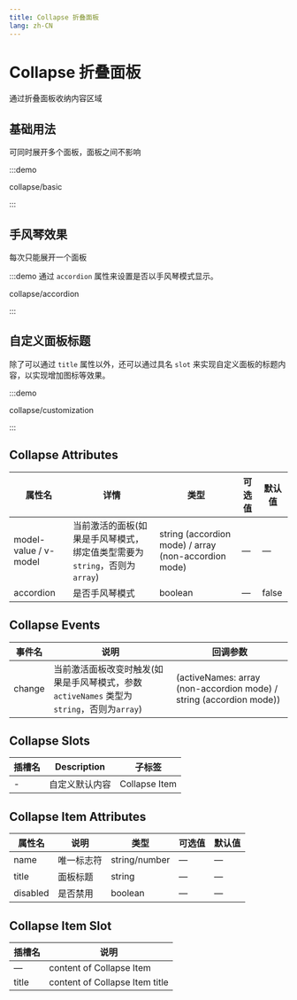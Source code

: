 ```yaml
---
title: Collapse 折叠面板
lang: zh-CN
---
```


# Collapse 折叠面板

通过折叠面板收纳内容区域

## 基础用法

可同时展开多个面板，面板之间不影响

:::demo

collapse/basic

:::

## 手风琴效果

每次只能展开一个面板

:::demo 通过 `accordion` 属性来设置是否以手风琴模式显示。

collapse/accordion

:::

## 自定义面板标题

除了可以通过 `title` 属性以外，还可以通过具名 `slot` 来实现自定义面板的标题内容，以实现增加图标等效果。

:::demo

collapse/customization

:::

## Collapse Attributes

| 属性名                   | 详情                                            | 类型                                                   | 可选值 | 默认值   |
| --------------------- | --------------------------------------------- | ---------------------------------------------------- | --- | ----- |
| model-value / v-model | 当前激活的面板(如果是手风琴模式，绑定值类型需要为`string`，否则为`array`) | string (accordion mode) / array (non-accordion mode) | —   | —     |
| accordion             | 是否手风琴模式                                       | boolean                                              | —   | false |

## Collapse Events

| 事件名    | 说明                                                            | 回调参数                                                                |
| ------ | ------------------------------------------------------------- | ------------------------------------------------------------------- |
| change | 当前激活面板改变时触发(如果是手风琴模式，参数 `activeNames` 类型为`string`，否则为`array`) | (activeNames: array (non-accordion mode) / string (accordion mode)) |

## Collapse Slots

| 插槽名 | Description | 子标签           |
| --- | ----------- | ------------- |
| -   | 自定义默认内容     | Collapse Item |

## Collapse Item Attributes

| 属性名      | 说明    | 类型            | 可选值 | 默认值 |
| -------- | ----- | ------------- | --- | --- |
| name     | 唯一标志符 | string/number | —   | —   |
| title    | 面板标题  | string        | —   | —   |
| disabled | 是否禁用  | boolean       | —   | —   |

## Collapse Item Slot

| 插槽名   | 说明                             |
| ----- | ------------------------------ |
| —     | content of Collapse Item       |
| title | content of Collapse Item title |
